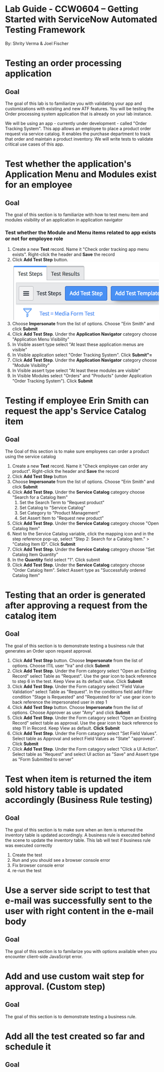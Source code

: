 # Lab Guide - CCW0604 – Getting Started with ServiceNow Automated Testing Framework

By: Shrity Verma & Joel Fischer

# Testing an order processing application
## Goal
The goal of this lab is to familiarize you with validating your app and customizations with existing and new ATF features. You will be testing the Order processing system application that is already on your lab instance. 

We will be using an app - currently under development - called "Order Tracking System". This app allows an employee to place a product order request via service catalog. It enables the purchase department to track that order and maintain a product inventory. We will write tests to validate critical use cases of this app.

# Test whether the application's Application Menu and Modules exist for an employee
## Goal
The goal of this section is to familiarize with how to test menu item and modules visibility of an application in application navigator
### Test whether the Module and Menu items related to app exists or not for employee role
1. Create a new **Test** record. Name it "Check order tracking app menu exists". Right-click the header and **Save** the record
1. Click **Add Test Step** button. ![](images/test_form_add_test_step.png)
1. Choose **Impersonate** from the list of options. Choose "Erin Smith" and click **Submit**
1. Click **Add Test Step**. Under the **Application Navigator** category choose "Application Menu Visibility"
1. In Visible assert type select "At least these application menus are visible"
1. In Visible application select "Order Tracking System". Click **Submit"=**
1. Click **Add Test Step**. Under the **Application Navigator** category choose "Module Visibility"
1. In Visible assert type select "At least these modules are visible"
1. In Visible Modules select "Orders" and "Products" (under Application "Order Tracking System"). Click **Submit**

# Testing if employee Erin Smith can request the app's Service Catalog item
## Goal
The Goal of this section is to make sure employees can order a product using the service catalog

1. Create a new **Test** record. Name it "Check employee can order any product". Right-click the header and **Save** the record
1. Click **Add Test Step** button
1. Choose **Impersonate** from the list of options. Choose "Erin Smith" and click **Submit**
1. Click **Add Test Step**. Under the **Service Catalog** category choose "Search for a Catalog Item"
    1. Set the Search Term to "Request product"
    1. Set Catalog to "Service Catalog"
    1. Set Category to "Product Management"
    1. Set Assert Item to "Request new product"
1.  Click **Add Test Step**. Under the **Service Catalog** category choose "Open Catalog Item"
1.  Next to the Service Catalog variable, click the mapping icon and in the step reference pop-up, select "Step 2: Search for a Catalog Item." > "Catalog Item ID". Click **Submit**
1. Click **Add Test Step**. Under the **Service Catalog** category choose "Set Catalog Item Quantity"
1. In the **Quantity** field select "1". Click submit
1. Click **Add Test Step**. Under the **Service Catalog** category choose "Order Catalog Item". Select Assert type as "Successfully ordered Catalog Item"

# Testing that an order is generated after approving a request from the catalog item
## Goal
The goal of this section is to demonstrate testing a business rule that generates an Order upon request approval.

1. Click **Add Test Step** button. Choose **Impersonate** from the list of options. Choose ITIL user "Ira" and click **Submit** 
1. Click **Add Test Step**. Under the Form category select "Open an Existing Record" select Table as "Request". Use the gear icon to back reference to step 6 in the test. Keep View as its default value. Click **Submit**
1. Click **Add Test Step**. Under the Form catagory select "Field Value Validation" select Table as "Request". In the conditions field add Filter condition "Stage is Requested" and "Requested for is"  use gear icon to back reference the impersonated user in step 1
1. Click **Add Test Step** button. Choose **Impersonate** from the list of options. Choose Approver as user "Amy" and click **Submit**
1. Click **Add Test Step**. Under the Form catagory select "Open an Existing Record" select table as approval. Use the gear icon to back reference to step 11 in Record. Keep View as default. **Click Submit**
1.  Click **Add Test Step**. Under the Form catagory select "Set Field Values". Select table as Approval and select Field Values as "State" "approved". Click **Submit**
1.  Click **Add Test Step**. Under the Form catagory select "Click a UI Action". Select table as "Request" and select UI action as "Save" and Assert type as "Form Submitted to server"


# Test when item is returned the item sold history table is updated accordingly (Business Rule testing)
## Goal
The goal of this section is to make sure when an item is returned the inventory table is updated accordingly. A business rule is executed behind the scene to update the inventory table. This lab will test if business rule was executed correctly

1. Create the test
1. Run and you should see a browser console error
1. Fix browser console error
1. re-run the test

# Use a server side script to test that e-mail was successfully sent to the user with right content in the e-mail body
## Goal
The goal of this section is to familarize you with options available when you encounter client-side JavaScript error.

# Add and use custom wait step for approval. (Custom step)
## Goal
The goal of this section is to demonstrate testing a business rule.

# Add all the test created so far and schedule it
## Goal

